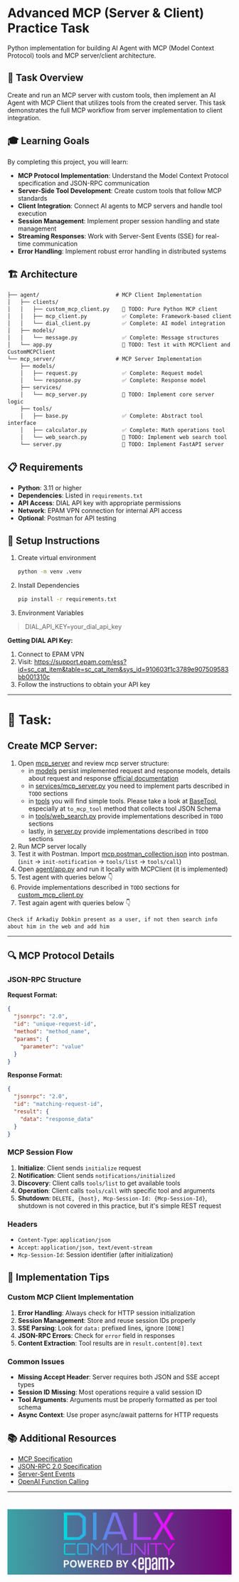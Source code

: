 # Advanced MCP (Server & Client) Practice Task

Python implementation for building AI Agent with MCP (Model Context Protocol) tools and MCP server/client architecture.

## 🎯 Task Overview

Create and run an MCP server with custom tools, then implement an AI Agent with MCP Client that utilizes tools from the created server. This task demonstrates the full MCP workflow from server implementation to client integration.

## 🎓 Learning Goals

By completing this project, you will learn:

- **MCP Protocol Implementation**: Understand the Model Context Protocol specification and JSON-RPC communication
- **Server-Side Tool Development**: Create custom tools that follow MCP standards
- **Client Integration**: Connect AI agents to MCP servers and handle tool execution
- **Session Management**: Implement proper session handling and state management
- **Streaming Responses**: Work with Server-Sent Events (SSE) for real-time communication
- **Error Handling**: Implement robust error handling in distributed systems

## 🏗️ Architecture

```
├── agent/                        # MCP Client Implementation
│   ├── clients/
│   │   ├── custom_mcp_client.py    🚧 TODO: Pure Python MCP client
│   │   ├── mcp_client.py           ✅ Complete: Framework-based client
│   │   └── dial_client.py          ✅ Complete: AI model integration
│   ├── models/           
│   │   └── message.py              ✅ Complete: Message structures
│   └── app.py                      🚧 TODO: Test it with MCPClient and CustomMCPClient
└── mcp_server/                   # MCP Server Implementation
    ├── models/
    │   ├── request.py              ✅ Complete: Request model
    │   └── response.py             ✅ Complete: Response model
    ├── services/
    │   └── mcp_server.py           🚧 TODO: Implement core server logic
    ├── tools/
    │   ├── base.py                 ✅ Complete: Abstract tool interface
    │   ├── calculator.py           ✅ Complete: Math operations tool
    │   └── web_search.py           🚧 TODO: Implement web search tool
    └── server.py                   🚧 TODO: Implement FastAPI server
```

## 📋 Requirements

- **Python**: 3.11 or higher
- **Dependencies**: Listed in `requirements.txt`
- **API Access**: DIAL API key with appropriate permissions
- **Network**: EPAM VPN connection for internal API access
- **Optional**: Postman for API testing

## 🔧 Setup Instructions

1. Create virtual environment
    ```bash
    python -m venv .venv
    ```
2. Install Dependencies
    ```bash
    pip install -r requirements.txt
    ```
3. Environment Variables
> DIAL_API_KEY=your_dial_api_key

**Getting DIAL API Key:**
1. Connect to EPAM VPN
2. Visit: https://support.epam.com/ess?id=sc_cat_item&table=sc_cat_item&sys_id=910603f1c3789e907509583bb001310c
3. Follow the instructions to obtain your API key
---

# 🚀 Task:
## Create MCP Server:
1. Open [mcp_server](mcp_server) and review mcp server structure:
   - in [models](mcp_server/models) persist implemented request and response models, details about request and response [official documentation](https://modelcontextprotocol.io/specification/2025-06-18/basic)
   - in [services/mcp_server.py](mcp_server/services/mcp_server.py) you need to implement parts described in `TODO` sections
   - in [tools](mcp_server/tools) you will find simple tools. Please take a look at [BaseTool](mcp_server/tools/base.py), especially at `to_mcp_tool` method that collects tool JSON Schema
   - in [tools/web_search.py](mcp_server/tools/web_search.py) provide implementations described in `TODO` sections
   - lastly, in [server.py](mcp_server/server.py) provide implementations described in `TODO` sections
2. Run MCP server locally
3. Test it with Postman. Import [mcp.postman_collection.json](mcp.postman_collection.json) into postman. (`init` -> `init-notification` -> `tools/list` -> `tools/call`)
4. Open [agent/app.py](agent/app.py) and run it locally with MCPClient (it is implemented)
5. Test agent with queries below 👇
6. Provide implementations described in `TODO` sections for [custom_mcp_client.py](agent/clients/custom_mcp_client.py)
7. Test again agent with queries below 👇
```text
Check if Arkadiy Dobkin present as a user, if not then search info about him in the web and add him
```

---
## 🔍 MCP Protocol Details

### JSON-RPC Structure

**Request Format:**
```json
{
  "jsonrpc": "2.0",
  "id": "unique-request-id",
  "method": "method_name",
  "params": {
    "parameter": "value"
  }
}
```

**Response Format:**
```json
{
  "jsonrpc": "2.0",
  "id": "matching-request-id",
  "result": {
    "data": "response_data"
  }
}
```

### MCP Session Flow

1. **Initialize**: Client sends `initialize` request
2. **Notification**: Client sends `notifications/initialized`
3. **Discovery**: Client calls `tools/list` to get available tools
4. **Operation**: Client calls `tools/call` with specific tool and arguments
5. **Shutdown**: `DELETE, {host}, Mcp-Session-Id: {Mcp-Session-Id}`, shutdown is not covered in this practice, but it's simple REST request

### Headers

- `Content-Type`: `application/json`
- `Accept`: `application/json, text/event-stream`
- `Mcp-Session-Id`: Session identifier (after initialization)

## 🎯 Implementation Tips

### Custom MCP Client Implementation

1. **Error Handling**: Always check for HTTP session initialization
2. **Session Management**: Store and reuse session IDs properly
3. **SSE Parsing**: Look for `data:` prefixed lines, ignore `[DONE]`
4. **JSON-RPC Errors**: Check for `error` field in responses
5. **Content Extraction**: Tool results are in `result.content[0].text`

### Common Issues

- **Missing Accept Header**: Server requires both JSON and SSE accept types
- **Session ID Missing**: Most operations require a valid session ID
- **Tool Arguments**: Arguments must be properly formatted as per tool schema
- **Async Context**: Use proper async/await patterns for HTTP requests


## 📚 Additional Resources

- [MCP Specification](https://spec.modelcontextprotocol.io/)
- [JSON-RPC 2.0 Specification](https://www.jsonrpc.org/specification)
- [Server-Sent Events](https://developer.mozilla.org/en-US/docs/Web/API/Server-sent_events)
- [OpenAI Function Calling](https://platform.openai.com/docs/guides/function-calling)

---
# <img src="dialx-banner.png">